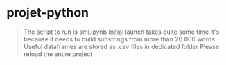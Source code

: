 # projet-python
>The script to run is sml.ipynb
>Initial launch takes quite some time
>It's because it needs to build substrings from more than 20 000 words
>Useful dataframes are stored as .csv files in dedicated folder
>Please reload the entire project

